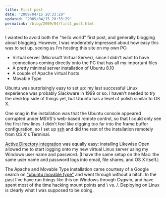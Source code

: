 ```yaml
---
title: First post
date: "2009/04/15 20:33:29"
updated: "2009/04/15 20:33:29"
permalink: /blog/2009/04/first_post.html
---
```

I wanted to avoid both the "hello world" first post, and generally blogging about blogging. However, I was moderately impressed about how easy this was to set up, seeing as I'm hosting this site on my own PC:

 - Virtual server (Microsoft Virtual Server), since I didn't want to have connections coming directly onto the PC that has all my important files
 - A pretty minimal server installation of Ubuntu 8.10
 - A couple of Apache virtual hosts
 - Movable Type

Ubuntu was surprisingly easy to set up: my last successful Linux experience was probably Slackware in 1999 or so. I haven't needed to try the desktop side of things yet, but Ubuntu has a level of polish similar to OS X.

One snag in the installation was that the Ubuntu console appeared corrupted under MSVS's web-based remote control, so that I could only see the first few lines. I didn't feel like digging too far into the frame buffer configuration, so I set up [ssh](https://help.ubuntu.com/8.10/serverguide/C/openssh-server.html) and did the rest of the installation remotely from OS X's Terminal.

[Active Directory integration](https://help.ubuntu.com/8.10/serverguide/C/samba-ad-integration.html) was equally easy: installing Likewise Open allowed me to start logging onto my new virtual Linux server using my Windows user name and password. (I have the same setup on the Mac: the same user name and password logs into email, file shares, and OS X itself.)

The Apache and Movable Type installation came courtesy of a Google search on ["ubuntu movable type"](http://codeintensity.blogspot.com/2008/04/movable-type-4-setup-on-ubuntu.html) and went through without a hitch. In the past I've have run things like this on Windows through Cygwin, and have spent most of the time hacking mount points and \ vs. /. Deploying on Linux is clearly what I was supposed to be doing.

